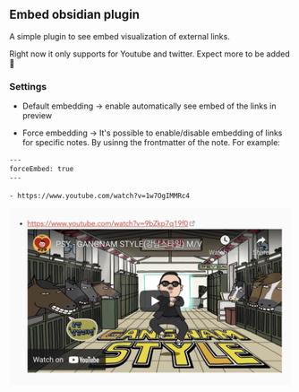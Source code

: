 ## Embed obsidian plugin

A simple plugin to see embed visualization of external links.

Right now it only supports for Youtube and twitter. Expect more to be added 💚

### Settings

- Default embedding -> enable automatically see embed of the links in preview

- Force embedding -> It's possible to enable/disable embedding of links for specific notes. By usinng the frontmatter of the note. For example:

```
---
forceEmbed: true
---

- https://www.youtube.com/watch?v=1w7OgIMMRc4
```

![example](./docs/example.png)

